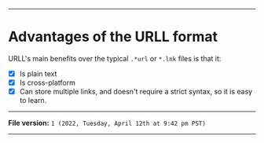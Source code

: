 
***

# Advantages of the URLL format

URLL's main benefits over the typical `.*url` or `*.lnk` files is that it:

- [x] Is plain text
- [x] Is cross-platform
- [x] Can store multiple links, and doesn't require a strict syntax, so it is easy to learn.

***

**File version:** `1 (2022, Tuesday, April 12th at 9:42 pm PST)`

***
